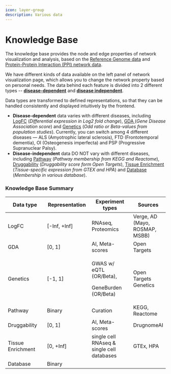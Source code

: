 ```yaml
---
icon: layer-group
description: Various data
---
```


# Knowledge Base

The knowledge base provides the node and edge properties of network visualization and analysis, based on the [Reference Genome data](reference-genome-data.md) and [Protein-Protein Interaction (PPI) network data](protein-protein-interaction-ppi-data.md).

We have different kinds of data available on the left panel of network visualization page, which allows you to change the network property based on personal needs. The data behind each feature is divided into 2 different types -- [**disease-dependent**](disease-dependent-data/) and [**disease independent**](disease-independent-data/).

Data types are transformed to defined representations, so that they can be handled consistently and displayed intuitively by the frontend.

* **Disease-dependent** data varies with different diseases, including [LogFC](disease-dependent-data/logfc.md) (_Differential expression in Log2 fold change_), [GDA ](disease-dependent-data/gda.md)(_Gene Disease Association score_) and [Genetics](disease-dependent-data/genetics.md) (_Odd ratio or Beta-values from population studies_). Currently, you can switch among 4 different diseases — ALS (Amyotrophic lateral sclerosis), FTD (Frontotemporal dementia), OI (Osteogenesis imperfecta) and PSP (Progressive Supranuclear Palsy).
* **Disease-independent** data DO NOT vary with different diseases, including [Pathway](disease-independent-data/pathway.md) (_Pathway membership from KEGG and Reactome_), [Druggability](disease-independent-data/druggability.md) (_Druggability score form Open Targets_), [Tissue Enrichment](disease-independent-data/tissue-enrichment.md) (_Tissue-specific expression from GTEX and HPA_) and [Database](disease-independent-data/database.md) (_Membership in various database_).

### Knowledge Base Summary

<table data-full-width="false"><thead><tr><th width="194">Data type</th><th width="154">Representation</th><th width="228">Experiment types</th><th>Sources</th></tr></thead><tbody><tr><td>LogFC</td><td>[-Inf, +Inf]</td><td>RNAseq, Proteomics</td><td>Verge, AD (Mayo, ROSMAP, MSBB)</td></tr><tr><td>GDA</td><td>[0, 1]</td><td>AI, Meta-scores</td><td>Open Targets</td></tr><tr><td>Genetics</td><td>[-1, 1]</td><td><p>GWAS w/ eQTL (OR/Beta),</p><p>GeneBurden (OR/Beta)</p></td><td>Open Targets Genetics</td></tr><tr><td>Pathway</td><td>Binary</td><td>Curation</td><td>KEGG, Reactome</td></tr><tr><td>Druggability</td><td>[0, 1]</td><td>AI, Meta-scores</td><td>DrugnomeAI</td></tr><tr><td>Tissue Enrichment</td><td>[0, +Inf]</td><td>single cell RNAseq &#x26; single cell databases</td><td>GTEx, HPA</td></tr><tr><td>Database</td><td>Binary</td><td></td><td></td></tr></tbody></table>

